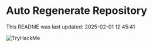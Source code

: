 # Auto Regenerate Repository

This README was last updated: 2025-02-01 12:45:41

 ![TryHackMe](https://tryhackme.com/badge/533634)